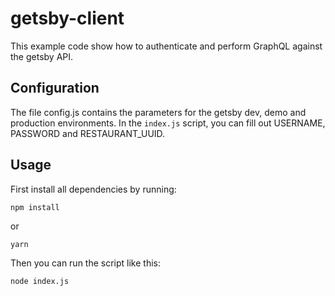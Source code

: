 # getsby-client

This example code show how to authenticate and perform GraphQL against the getsby API.

## Configuration
The file config.js contains the parameters for the getsby dev, demo and production environments. In the `index.js` script, you can fill out USERNAME, PASSWORD and RESTAURANT_UUID. 

## Usage
First install all dependencies by running:

    npm install 

or

    yarn
    
Then you can run the script like this:

    node index.js
